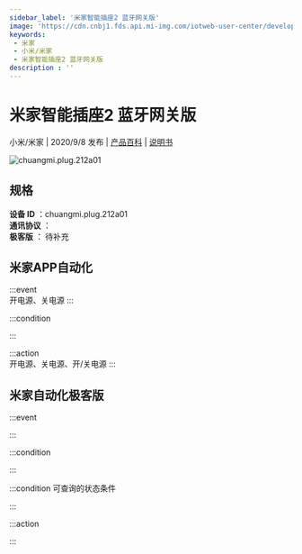 ```yaml
---
sidebar_label: '米家智能插座2 蓝牙网关版'
image: 'https://cdn.cnbj1.fds.api.mi-img.com/iotweb-user-center/developer_1679071134924DCGHzXh2.png?GalaxyAccessKeyId=AKVGLQWBOVIRQ3XLEW&Expires=9223372036854775807&Signature=DKArZlpx8EJM7QdiffDOmdAUENs='
keywords: 
 - 米家
 - 小米/米家
 - 米家智能插座2 蓝牙网关版
description : ''
---
```

# 米家智能插座2 蓝牙网关版

小米/米家 | 2020/9/8 发布 | [产品百科](https://home.mi.com/webapp/content/baike/product/index.html?model=chuangmi.plug.212a01/) | [说明书](https://home.mi.com/views/introduction.html?model=chuangmi.plug.212a01&region=cn)

![chuangmi.plug.212a01](https://cdn.cnbj1.fds.api.mi-img.com/iotweb-user-center/developer_1679071134924DCGHzXh2.png?GalaxyAccessKeyId=AKVGLQWBOVIRQ3XLEW&Expires=9223372036854775807&Signature=DKArZlpx8EJM7QdiffDOmdAUENs=)

## 规格  
> 
**设备 ID** ：chuangmi.plug.212a01  
**通讯协议** ：  
**极客版**  ： 待补充 


## 米家APP自动化  

:::event  
开电源、关电源
:::

:::condition  

:::

:::action   
开电源、关电源、开/关电源
:::

## 米家自动化极客版  

:::event  

:::

:::condition  

:::

:::condition 可查询的状态条件  

:::

:::action  

:::

        
